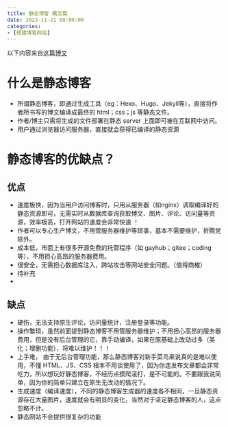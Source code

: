 ```yaml
---
title: 静态博客 概念篇
date: 2022-11-21 08:00:00
categories: 
- [搭建博客网站]
---
```




以下内容来自这篇[博文](https://zhuanlan.zhihu.com/p/164959395)

# 什么是静态博客
+ 所谓静态博客，即通过生成工具（eg：Hexo、Hugo、Jekyll等），直接将作者所书写的博文编译成最终的 html；css；js 等静态文件。
+ 作者/博主只需将生成的文件部署在静态 server 上面即可被在互联网中访问。
+ 用户通过浏览器访问服务器，直接就会获得已编译的静态资源

# 静态博客的优缺点？
## 优点
+ 速度极快，因为当用户访问博客时，只用从服务器（如nginx）调取编译好的静态资源即可，无需实时从数据库查询获取博文、图片、评论、访问量等资源，效率极高，打开网站的速度会非常快速 ！
+ 作者可以专心生产博文，不用管服务器维护等琐事，基本不需要维护，折腾党除外。
+ 成本低，市面上有很多开源免费的托管程序（如 gayhub；gitee；coding 等），不用担心高昂的服务器费用。
+ 很安全，无需担心数据库注入，跨站攻击等网站安全问题。（值得商榷）
+ 待补充
+ 
## 缺点
+ 硬伤，无法支持原生评论，访问量统计，注册登录等功能。
+ 操作繁琐，虽然前面提到静态博客不用管服务器维护；不用担心高昂的服务器费用，但是没有后台管理的它，靠手动编译，如果在原基础上改动过多（美化；增删功能），将难以维护！！！
+ 上手难， 由于无后台管理功能，那么静态博客对新手菜鸟来说真的是难以使用，不懂 HTML、JS、CSS 根本不用谈使用了，因为你连发布文章都会非常吃力，所以想玩好静态博客，不经历点摸爬滚打，是不可能的。不要跟我说简单，因为你的简单只建立在原生无改动的情况下。
+ 生成速度（编译速度），不同的静态博客生成器的速度各不相同，一旦静态资源存在大量图片，速度就会有明显的变化，当然对于坚定静态博客的人，这点忽略不计。
+ 静态网站不会提供很复杂的功能

